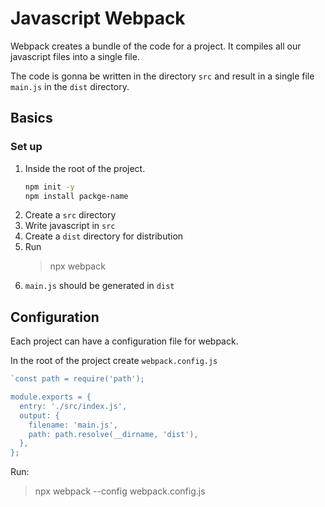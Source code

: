 # Javascript Webpack

Webpack creates a bundle of the code for a project. It compiles 
all our javascript files into a single file.

The code is gonna be written in the directory `src` and result in
a single file `main.js` in the `dist` directory.

## Basics

### Set up

1. Inside the root of the project.
    ```bash
    npm init -y
    npm install packge-name
    ```
2. Create a `src` directory
3. Write javascript in `src`
4. Create a `dist` directory for distribution
5. Run
    > npx webpack
6. `main.js` should be generated in `dist`

## Configuration

Each project can have a configuration file for webpack.

In the root of the project create `webpack.config.js`

```javascript
`const path = require('path');

module.exports = {
  entry: './src/index.js',
  output: {
    filename: 'main.js',
    path: path.resolve(__dirname, 'dist'),
  },
};
```

Run:
> npx webpack --config webpack.config.js
